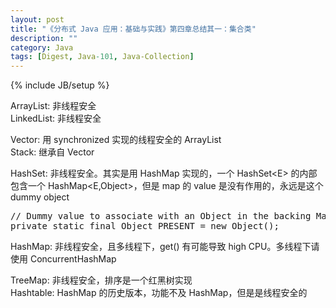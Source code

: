 ```yaml
---
layout: post
title: "《分布式 Java 应用：基础与实践》第四章总结其一：集合类"
description: ""
category: Java
tags: [Digest, Java-101, Java-Collection]
---
```

{% include JB/setup %}

ArrayList: 非线程安全  
LinkedList: 非线程安全
  
Vector: 用 synchronized 实现的线程安全的 ArrayList  
Stack: 继承自 Vector  

HashSet: 非线程安全。其实是用 HashMap 实现的，一个 HashSet&lt;E&gt; 的内部包含一个 HashMap&lt;E,Object&gt;，但是 map 的 value 是没有作用的，永远是这个 dummy object

<pre class="prettyprint linenums">
// Dummy value to associate with an Object in the backing Map
private static final Object PRESENT = new Object(); 
</pre>

HashMap: 非线程安全，且多线程下，get() 有可能导致 high CPU。多线程下请使用 ConcurrentHashMap  
  
TreeMap: 非线程安全，排序是一个红黑树实现  
Hashtable: HashMap 的历史版本，功能不及 HashMap，但是是线程安全的  
